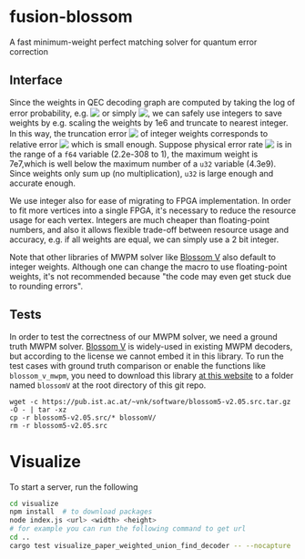 # fusion-blossom
A fast minimum-weight perfect matching solver for quantum error correction

## Interface

Since the weights in QEC decoding graph are computed by taking the log of error probability, e.g. <!-- $w_e = \log\{(1-p)/p\}$ --> <img style="transform: translateY(0.1em); background: white;" src="https://render.githubusercontent.com/render/math?math=w_e%20%3D%20%5Clog%5C%7B(1-p)%2Fp%5C%7D">
or simply <!-- $w_e = -\log{p}$ --> <img style="transform: translateY(0.1em); background: white;" src="https://render.githubusercontent.com/render/math?math=w_e%20%3D%20-%5Clog%7Bp%7D">, we can safely use integers to save weights by e.g. scaling the weights by 1e6 and truncate to nearest integer.
In this way, the truncation error <!-- $\Delta w_e = 1$ --> <img style="transform: translateY(0.1em); background: white;" src="https://render.githubusercontent.com/render/math?math=%5CDelta%20w_e%20%3D%201"> of integer weights corresponds to relative error <!-- $\Delta p /{p}=10^{-6}$ --> <img style="transform: translateY(0.1em); background: white;" src="https://render.githubusercontent.com/render/math?math=%5CDelta%20p%20%2F%7Bp%7D%3D10%5E%7B-6%7D"> which is small enough.
Suppose physical error rate <!-- $p$ --> <img style="transform: translateY(0.1em); background: white;" src="https://render.githubusercontent.com/render/math?math=p"> is in the range of a `f64` variable (2.2e-308 to 1), the maximum weight is 7e7,which is well below
the maximum number of a `u32` variable (4.3e9). Since weights only sum up (no multiplication), `u32` is large enough and accurate enough.

We use integer also for ease of migrating to FPGA implementation. In order to fit more vertices into a single FPGA, it's necessary to reduce the
resource usage for each vertex. Integers are much cheaper than floating-point numbers, and also it allows flexible trade-off between resource usage and accuracy,
e.g. if all weights are equal, we can simply use a 2 bit integer.

Note that other libraries of MWPM solver like [Blossom V](https://doi.org/10.1007/s12532-009-0002-8) also default to integer weights.
Although one can change the macro to use floating-point weights, it's not recommended because "the code may even get stuck due to rounding errors".

## Tests

In order to test the correctness of our MWPM solver, we need a ground truth MWPM solver.
[Blossom V](https://doi.org/10.1007/s12532-009-0002-8) is widely-used in existing MWPM decoders, but according to the license we cannot embed it in this library.
To run the test cases with ground truth comparison or enable the functions like `blossom_v_mwpm`, you need to download this library
[at this website](https://pub.ist.ac.at/~vnk/software.html) to a folder named `blossomV` at the root directory of this git repo.

```shell
wget -c https://pub.ist.ac.at/~vnk/software/blossom5-v2.05.src.tar.gz -O - | tar -xz
cp -r blossom5-v2.05.src/* blossomV/
rm -r blossom5-v2.05.src
```

# Visualize

To start a server, run the following
```sh
cd visualize
npm install  # to download packages
node index.js <url> <width> <height>
# for example you can run the following command to get url
cd ..
cargo test visualize_paper_weighted_union_find_decoder -- --nocapture
```
